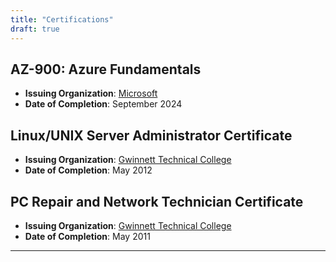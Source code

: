 ```yaml
---
title: "Certifications"
draft: true
---
```


## AZ-900: Azure Fundamentals
- **Issuing Organization**: [Microsoft](https://learn.microsoft.com/en-us/users/michaeltatum-4041/credentials/20ee5d5614f03115)
- **Date of Completion**: September 2024

## Linux/UNIX Server Administrator Certificate
- **Issuing Organization**: [Gwinnett Technical College](http://catalog.gwinnetttech.edu/preview_program.php?catoid=17&poid=4685&returnto=3206)
- **Date of Completion**: May 2012

## PC Repair and Network Technician Certificate
- **Issuing Organization**: [Gwinnett Technical College](http://catalog.gwinnetttech.edu/preview_program.php?catoid=17&poid=4687&returnto=3206)
- **Date of Completion**: May 2011

---
